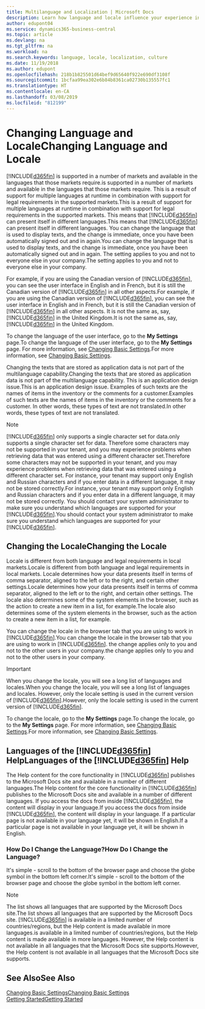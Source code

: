 ```yaml
---
title: Multilanguage and Localization | Microsoft Docs
description: Learn how language and locale influence your experience in Business Central.
author: edupont04
ms.service: dynamics365-business-central
ms.topic: article
ms.devlang: na
ms.tgt_pltfrm: na
ms.workload: na
ms.search.keywords: language, locale, localization, culture
ms.date: 11/19/2018
ms.author: edupont
ms.openlocfilehash: 218b1b825501d64bef9d65640f922e690df3108f
ms.sourcegitcommit: 1bcfaa99ea302e6b84b8361ca02730b135557fc1
ms.translationtype: HT
ms.contentlocale: en-CA
ms.lasthandoff: 03/08/2019
ms.locfileid: "812199"
---
```

# <a name="changing-language-and-locale"></a><span data-ttu-id="c4da8-103">Changing Language and Locale</span><span class="sxs-lookup"><span data-stu-id="c4da8-103">Changing Language and Locale</span></span>

[!INCLUDE[d365fin](includes/d365fin_md.md)] <span data-ttu-id="c4da8-104">is supported in a number of markets and available in the languages that those markets require.</span><span class="sxs-lookup"><span data-stu-id="c4da8-104">is supported in a number of markets and available in the languages that those markets require.</span></span> <span data-ttu-id="c4da8-105">This is a result of support for multiple languages at runtime in combination with support for legal requirements in the supported markets.</span><span class="sxs-lookup"><span data-stu-id="c4da8-105">This is a result of support for multiple languages at runtime in combination with support for legal requirements in the supported markets.</span></span> <span data-ttu-id="c4da8-106">This means that [!INCLUDE[d365fin](includes/d365fin_md.md)] can present itself in different languages.</span><span class="sxs-lookup"><span data-stu-id="c4da8-106">This means that [!INCLUDE[d365fin](includes/d365fin_md.md)] can present itself in different languages.</span></span> <span data-ttu-id="c4da8-107">You can change the language that is used to display texts, and the change is immediate, once you have been automatically signed out and in again.</span><span class="sxs-lookup"><span data-stu-id="c4da8-107">You can change the language that is used to display texts, and the change is immediate, once you have been automatically signed out and in again.</span></span> <span data-ttu-id="c4da8-108">The setting applies to you and not to everyone else in your company.</span><span class="sxs-lookup"><span data-stu-id="c4da8-108">The setting applies to you and not to everyone else in your company.</span></span>  

<span data-ttu-id="c4da8-109">For example, if you are using the Canadian version of [!INCLUDE[d365fin](includes/d365fin_md.md)], you can see the user interface in English and in French, but it is still the Canadian version of [!INCLUDE[d365fin](includes/d365fin_md.md)] in all other aspects.</span><span class="sxs-lookup"><span data-stu-id="c4da8-109">For example, if you are using the Canadian version of [!INCLUDE[d365fin](includes/d365fin_md.md)], you can see the user interface in English and in French, but it is still the Canadian version of [!INCLUDE[d365fin](includes/d365fin_md.md)] in all other aspects.</span></span> <span data-ttu-id="c4da8-110">It is not the same as, say, [!INCLUDE[d365fin](includes/d365fin_md.md)] in the United Kingdom.</span><span class="sxs-lookup"><span data-stu-id="c4da8-110">It is not the same as, say, [!INCLUDE[d365fin](includes/d365fin_md.md)] in the United Kingdom.</span></span>  

<span data-ttu-id="c4da8-111">To change the language of the user interface, go to the **My Settings** page.</span><span class="sxs-lookup"><span data-stu-id="c4da8-111">To change the language of the user interface, go to the **My Settings** page.</span></span> <span data-ttu-id="c4da8-112">For more information, see [Changing Basic Settings](ui-change-basic-settings.md#language).</span><span class="sxs-lookup"><span data-stu-id="c4da8-112">For more information, see [Changing Basic Settings](ui-change-basic-settings.md#language).</span></span>  

<span data-ttu-id="c4da8-113">Changing the texts that are stored as application data is not part of the multilanguage capability.</span><span class="sxs-lookup"><span data-stu-id="c4da8-113">Changing the texts that are stored as application data is not part of the multilanguage capability.</span></span> <span data-ttu-id="c4da8-114">This is an application design issue.</span><span class="sxs-lookup"><span data-stu-id="c4da8-114">This is an application design issue.</span></span> <span data-ttu-id="c4da8-115">Examples of such texts are the names of items in the inventory or the comments for a customer.</span><span class="sxs-lookup"><span data-stu-id="c4da8-115">Examples of such texts are the names of items in the inventory or the comments for a customer.</span></span> <span data-ttu-id="c4da8-116">In other words, these types of text are not translated.</span><span class="sxs-lookup"><span data-stu-id="c4da8-116">In other words, these types of text are not translated.</span></span>  

> [!NOTE]  
> [!INCLUDE[d365fin](includes/d365fin_md.md)] <span data-ttu-id="c4da8-117">only supports a single character set for data.</span><span class="sxs-lookup"><span data-stu-id="c4da8-117">only supports a single character set for data.</span></span> <span data-ttu-id="c4da8-118">Therefore some characters may not be supported in your tenant, and you may experience problems when retrieving data that was entered using a different character set.</span><span class="sxs-lookup"><span data-stu-id="c4da8-118">Therefore some characters may not be supported in your tenant, and you may experience problems when retrieving data that was entered using a different character set.</span></span> <span data-ttu-id="c4da8-119">For instance, your tenant may support only English and Russian characters and if you enter data in a different language, it may not be stored correctly.</span><span class="sxs-lookup"><span data-stu-id="c4da8-119">For instance, your tenant may support only English and Russian characters and if you enter data in a different language, it may not be stored correctly.</span></span> <span data-ttu-id="c4da8-120">You should contact your system administrator to make sure you understand which languages are supported for your [!INCLUDE[d365fin](includes/d365fin_md.md)].</span><span class="sxs-lookup"><span data-stu-id="c4da8-120">You should contact your system administrator to make sure you understand which languages are supported for your [!INCLUDE[d365fin](includes/d365fin_md.md)].</span></span>  

## <a name="changing-the-locale"></a><span data-ttu-id="c4da8-121">Changing the Locale</span><span class="sxs-lookup"><span data-stu-id="c4da8-121">Changing the Locale</span></span>
<span data-ttu-id="c4da8-122">Locale is different from both language and legal requirements in local markets.</span><span class="sxs-lookup"><span data-stu-id="c4da8-122">Locale is different from both language and legal requirements in local markets.</span></span> <span data-ttu-id="c4da8-123">Locale determines how your data presents itself in terms of comma separator, aligned to the left or to the right, and certain other settings.</span><span class="sxs-lookup"><span data-stu-id="c4da8-123">Locale determines how your data presents itself in terms of comma separator, aligned to the left or to the right, and certain other settings.</span></span> <span data-ttu-id="c4da8-124">The locale also determines some of the system elements in the browser, such as the action to create a new item in a list, for example.</span><span class="sxs-lookup"><span data-stu-id="c4da8-124">The locale also determines some of the system elements in the browser, such as the action to create a new item in a list, for example.</span></span>  

<span data-ttu-id="c4da8-125">You can change the locale in the browser tab that you are using to work in [!INCLUDE[d365fin](includes/d365fin_md.md)].</span><span class="sxs-lookup"><span data-stu-id="c4da8-125">You can change the locale in the browser tab that you are using to work in [!INCLUDE[d365fin](includes/d365fin_md.md)].</span></span> <span data-ttu-id="c4da8-126">the change applies only to you and not to the other users in your company.</span><span class="sxs-lookup"><span data-stu-id="c4da8-126">the change applies only to you and not to the other users in your company.</span></span>  

> [!IMPORTANT]  
>  <span data-ttu-id="c4da8-127">When you change the locale, you will see a long list of languages and locales.</span><span class="sxs-lookup"><span data-stu-id="c4da8-127">When you change the locale, you will see a long list of languages and locales.</span></span> <span data-ttu-id="c4da8-128">However, only the locale setting is used in the current version of [!INCLUDE[d365fin](includes/d365fin_md.md)].</span><span class="sxs-lookup"><span data-stu-id="c4da8-128">However, only the locale setting is used in the current version of [!INCLUDE[d365fin](includes/d365fin_md.md)].</span></span>  

<span data-ttu-id="c4da8-129">To change the locale, go to the **My Settings** page.</span><span class="sxs-lookup"><span data-stu-id="c4da8-129">To change the locale, go to the **My Settings** page.</span></span> <span data-ttu-id="c4da8-130">For more information, see [Changing Basic Settings](ui-change-basic-settings.md).</span><span class="sxs-lookup"><span data-stu-id="c4da8-130">For more information, see [Changing Basic Settings](ui-change-basic-settings.md).</span></span>  

## <a name="languages-of-the-included365finincludesd365finmdmd-help"></a><span data-ttu-id="c4da8-131">Languages of the [!INCLUDE[d365fin](includes/d365fin_md.md)] Help</span><span class="sxs-lookup"><span data-stu-id="c4da8-131">Languages of the [!INCLUDE[d365fin](includes/d365fin_md.md)] Help</span></span>
<span data-ttu-id="c4da8-132">The Help content for the core functionality in [!INCLUDE[d365fin](includes/d365fin_md.md)] publishes to the Microsoft Docs site and available in a number of different languages.</span><span class="sxs-lookup"><span data-stu-id="c4da8-132">The Help content for the core functionality in [!INCLUDE[d365fin](includes/d365fin_md.md)] publishes to the Microsoft Docs site and available in a number of different languages.</span></span> <span data-ttu-id="c4da8-133">If you access the docs from inside [!INCLUDE[d365fin](includes/d365fin_md.md)], the content will display in your language.</span><span class="sxs-lookup"><span data-stu-id="c4da8-133">If you access the docs from inside [!INCLUDE[d365fin](includes/d365fin_md.md)], the content will display in your language.</span></span> <span data-ttu-id="c4da8-134">If a particular page is not available in your language yet, it will be shown in English.</span><span class="sxs-lookup"><span data-stu-id="c4da8-134">If a particular page is not available in your language yet, it will be shown in English.</span></span>

### <a name="how-do-i-change-the-language"></a><span data-ttu-id="c4da8-135">How Do I Change the Language?</span><span class="sxs-lookup"><span data-stu-id="c4da8-135">How Do I Change the Language?</span></span>
<span data-ttu-id="c4da8-136">It's simple - scroll to the bottom of the browser page and choose the globe symbol in the bottom left corner.</span><span class="sxs-lookup"><span data-stu-id="c4da8-136">It's simple - scroll to the bottom of the browser page and choose the globe symbol in the bottom left corner.</span></span>

> [!NOTE]  
> <span data-ttu-id="c4da8-137">The list shows all languages that are supported by the Microsoft Docs site.</span><span class="sxs-lookup"><span data-stu-id="c4da8-137">The list shows all languages that are supported by the Microsoft Docs site.</span></span> [!INCLUDE[d365fin](includes/d365fin_md.md)] <span data-ttu-id="c4da8-138">is available in a limited number of countries/regions, but the Help content is made available in more languages.</span><span class="sxs-lookup"><span data-stu-id="c4da8-138">is available in a limited number of countries/regions, but the Help content is made available in more languages.</span></span> <span data-ttu-id="c4da8-139">However, the Help content is not available in all languages that the Microsoft Docs site supports.</span><span class="sxs-lookup"><span data-stu-id="c4da8-139">However, the Help content is not available in all languages that the Microsoft Docs site supports.</span></span>

## <a name="see-also"></a><span data-ttu-id="c4da8-140">See Also</span><span class="sxs-lookup"><span data-stu-id="c4da8-140">See Also</span></span>  
[<span data-ttu-id="c4da8-141">Changing Basic Settings</span><span class="sxs-lookup"><span data-stu-id="c4da8-141">Changing Basic Settings</span></span>](ui-change-basic-settings.md)  
[<span data-ttu-id="c4da8-142">Getting Started</span><span class="sxs-lookup"><span data-stu-id="c4da8-142">Getting Started</span></span>](product-get-started.md)  
